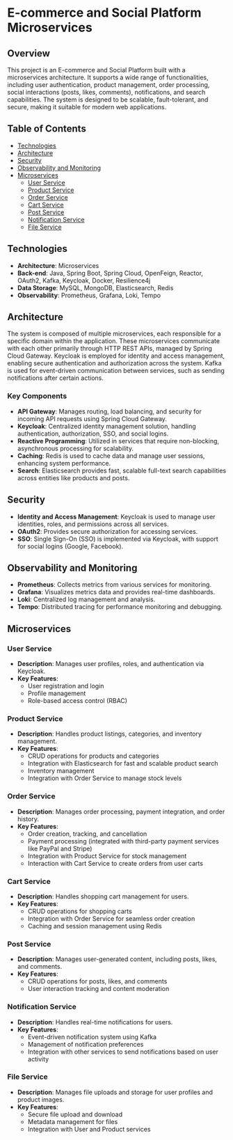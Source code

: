 # E-commerce and Social Platform Microservices

## Overview

This project is an E-commerce and Social Platform built with a microservices architecture. It supports a wide range of functionalities, including user authentication, product management, order processing, social interactions (posts, likes, comments), notifications, and search capabilities. The system is designed to be scalable, fault-tolerant, and secure, making it suitable for modern web applications.

## Table of Contents

- [Technologies](#technologies)
- [Architecture](#architecture)
- [Security](#security)
- [Observability and Monitoring](#observability-and-monitoring)
- [Microservices](#microservices)
  - [User Service](#user-service)
  - [Product Service](#product-service)
  - [Order Service](#order-service)
  - [Cart Service](#cart-service)
  - [Post Service](#post-service)
  - [Notification Service](#notification-service)
  - [File Service](#file-service)

## Technologies

- **Architecture**: Microservices
- **Back-end**: Java, Spring Boot, Spring Cloud, OpenFeign, Reactor, OAuth2, Kafka, Keycloak, Docker, Resilience4j
- **Data Storage**: MySQL, MongoDB, Elasticsearch, Redis
- **Observability**: Prometheus, Grafana, Loki, Tempo

## Architecture

The system is composed of multiple microservices, each responsible for a specific domain within the application. These microservices communicate with each other primarily through HTTP REST APIs, managed by Spring Cloud Gateway. Keycloak is employed for identity and access management, enabling secure authentication and authorization across the system. Kafka is used for event-driven communication between services, such as sending notifications after certain actions.

### Key Components

- **API Gateway**: Manages routing, load balancing, and security for incoming API requests using Spring Cloud Gateway.
- **Keycloak**: Centralized identity management solution, handling authentication, authorization, SSO, and social logins.
- **Reactive Programming**: Utilized in services that require non-blocking, asynchronous processing for scalability.
- **Caching**: Redis is used to cache data and manage user sessions, enhancing system performance.
- **Search**: Elasticsearch provides fast, scalable full-text search capabilities across entities like products and posts.

## Security

- **Identity and Access Management**: Keycloak is used to manage user identities, roles, and permissions across all services.
- **OAuth2**: Provides secure authorization for accessing services.
- **SSO**: Single Sign-On (SSO) is implemented via Keycloak, with support for social logins (Google, Facebook).

## Observability and Monitoring

- **Prometheus**: Collects metrics from various services for monitoring.
- **Grafana**: Visualizes metrics data and provides real-time dashboards.
- **Loki**: Centralized log management and analysis.
- **Tempo**: Distributed tracing for performance monitoring and debugging.
## Microservices

### User Service

- **Description**: Manages user profiles, roles, and authentication via Keycloak.
- **Key Features**:
  - User registration and login
  - Profile management
  - Role-based access control (RBAC)

### Product Service

- **Description**: Handles product listings, categories, and inventory management.
- **Key Features**:
  - CRUD operations for products and categories
  - Integration with Elasticsearch for fast and scalable product search
  - Inventory management
  - Integration with Order Service to manage stock levels

### Order Service

- **Description**: Manages order processing, payment integration, and order history.
- **Key Features**:
  - Order creation, tracking, and cancellation
  - Payment processing (integrated with third-party payment services like PayPal and Stripe)
  - Integration with Product Service for stock management
  - Interaction with Cart Service to create orders from user carts

### Cart Service

- **Description**: Handles shopping cart management for users.
- **Key Features**:
  - CRUD operations for shopping carts
  - Integration with Order Service for seamless order creation
  - Caching and session management using Redis

### Post Service

- **Description**: Manages user-generated content, including posts, likes, and comments.
- **Key Features**:
  - CRUD operations for posts, likes, and comments
  - User interaction tracking and content moderation

### Notification Service

- **Description**: Handles real-time notifications for users.
- **Key Features**:
  - Event-driven notification system using Kafka
  - Management of notification preferences
  - Integration with other services to send notifications based on user activity

### File Service

- **Description**: Manages file uploads and storage for user profiles and product images.
- **Key Features**:
  - Secure file upload and download
  - Metadata management for files
  - Integration with User and Product services

